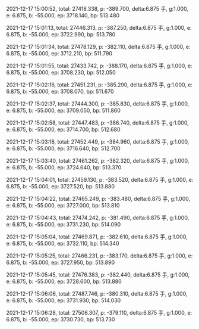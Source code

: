 2021-12-17 15:00:52, total: 27418.338, p: -389.700, delta:6.875 手, g:1.000, e: 6.875, b: -55.000, ep: 3718.140, bp: 513.480

2021-12-17 15:01:13, total: 27446.313, p: -387.250, delta:6.875 手, g:1.000, e: 6.875, b: -55.000, ep: 3722.990, bp: 513.780

2021-12-17 15:01:34, total: 27478.129, p: -382.110, delta:6.875 手, g:1.000, e: 6.875, b: -55.000, ep: 3712.210, bp: 511.790

2021-12-17 15:01:55, total: 27433.742, p: -388.170, delta:6.875 手, g:1.000, e: 6.875, b: -55.000, ep: 3708.230, bp: 512.050

2021-12-17 15:02:16, total: 27451.231, p: -385.290, delta:6.875 手, g:1.000, e: 6.875, b: -55.000, ep: 3708.070, bp: 511.670

2021-12-17 15:02:37, total: 27444.300, p: -385.830, delta:6.875 手, g:1.000, e: 6.875, b: -55.000, ep: 3709.050, bp: 511.860

2021-12-17 15:02:58, total: 27447.483, p: -386.740, delta:6.875 手, g:1.000, e: 6.875, b: -55.000, ep: 3714.700, bp: 512.680

2021-12-17 15:03:18, total: 27452.449, p: -384.960, delta:6.875 手, g:1.000, e: 6.875, b: -55.000, ep: 3716.640, bp: 512.700

2021-12-17 15:03:40, total: 27461.262, p: -382.320, delta:6.875 手, g:1.000, e: 6.875, b: -55.000, ep: 3724.640, bp: 513.370

2021-12-17 15:04:01, total: 27459.130, p: -383.520, delta:6.875 手, g:1.000, e: 6.875, b: -55.000, ep: 3727.520, bp: 513.880

2021-12-17 15:04:22, total: 27465.249, p: -383.480, delta:6.875 手, g:1.000, e: 6.875, b: -55.000, ep: 3727.000, bp: 513.810

2021-12-17 15:04:43, total: 27474.242, p: -381.490, delta:6.875 手, g:1.000, e: 6.875, b: -55.000, ep: 3731.230, bp: 514.090

2021-12-17 15:05:04, total: 27469.871, p: -382.610, delta:6.875 手, g:1.000, e: 6.875, b: -55.000, ep: 3732.110, bp: 514.340

2021-12-17 15:05:25, total: 27466.231, p: -383.170, delta:6.875 手, g:1.000, e: 6.875, b: -55.000, ep: 3727.950, bp: 513.890

2021-12-17 15:05:45, total: 27476.383, p: -382.440, delta:6.875 手, g:1.000, e: 6.875, b: -55.000, ep: 3728.600, bp: 513.880

2021-12-17 15:06:06, total: 27487.746, p: -380.310, delta:6.875 手, g:1.000, e: 6.875, b: -55.000, ep: 3731.930, bp: 514.030

2021-12-17 15:06:28, total: 27506.307, p: -379.110, delta:6.875 手, g:1.000, e: 6.875, b: -55.000, ep: 3730.730, bp: 513.730